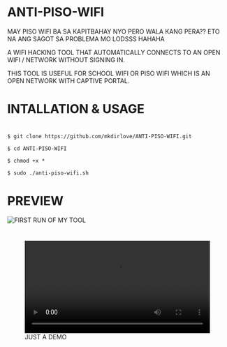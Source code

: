 # ANTI-PISO-WIFI
MAY PISO WIFI BA SA KAPITBAHAY NYO PERO WALA KANG PERA??
ETO NA ANG SAGOT SA PROBLEMA MO LODSSS HAHAHA

A WIFI HACKING TOOL THAT AUTOMATICALLY CONNECTS TO AN OPEN WIFI / NETWORK WITHOUT SIGNING IN.

THIS TOOL IS USEFUL FOR SCHOOL WIFI OR PISO WIFI WHICH IS AN OPEN NETWORK WITH CAPTIVE PORTAL.
#
# INTALLATION & USAGE
#
`$ git clone https://github.com/mkdirlove/ANTI-PISO-WIFI.git`

`$ cd ANTI-PISO-WIFI`

`$ chmod +x *`

`$ sudo ./anti-piso-wifi.sh`
# PREVIEW
![FIRST RUN OF MY TOOL](https://github.com/mkdirlove/ANTI-PISO-WIFI/blob/master/1.png)
#
<figure class="large">
    <div class="myvideo">
       <video  style="display:block; width:100%; height:auto;" autoplay controls loop="loop">
           <source src="https://github.com/mkdirlove/ANTI-PISO-WIFI/blob/master/vokoscreen-2020-07-01_09-07-59.mkv"  type="video/mkv"  />
       </video>
    </div>
<figcaption>JUST A DEMO</figcaption>
</figure>

